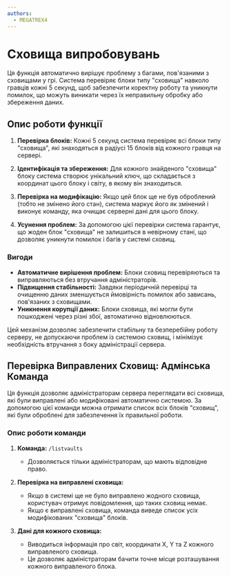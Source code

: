 ```yaml
---
authors:
  - MEGATREX4
---
```


# Сховища випробовувань

Ця функція автоматично вирішує проблему з багами, пов'язаними з <Sprite item="minecraft:trials_vault" /> сховищами у грі. Система перевіряє блоки типу "сховища" навколо гравців кожні 5 секунд, щоб забезпечити коректну роботу та уникнути помилок, що можуть виникати через їх неправильну обробку або збереження даних.

## Опис роботи функції
1. **Перевірка блоків:** Кожні 5 секунд система перевіряє всі блоки типу "сховища", які знаходяться в радіусі 15 блоків від кожного гравця на сервері.
   
2. **Ідентифікація та збереження:** Для кожного знайденого "сховища" блоку система створює унікальний ключ, що складається з координат цього блоку і світу, в якому він знаходиться.
   
3. **Перевірка на модифікацію:** Якщо цей блок ще не був оброблений (тобто не змінено його стан), система маркує його як змінений і виконує команду, яка очищає серверні дані для цього блоку.

4. **Усунення проблем:** За допомогою цієї перевірки система гарантує, що жоден блок "сховища" не залишиться в невірному стані, що дозволяє уникнути помилок і багів у системі сховищ.

### Вигоди
- **Автоматичне вирішення проблем:** Блоки сховищ перевіряються та виправляються без втручання адміністраторів.
- **Підвищення стабільності:** Завдяки періодичній перевірці та очищенню даних зменшується ймовірність помилок або зависань, пов'язаних з сховищами.
- **Уникнення корупції даних:** Блоки сховища, які могли бути пошкоджені через різні збої, автоматично відновлюються.

Цей механізм дозволяє забезпечити стабільну та безперебійну роботу серверу, не допускаючи проблем із системою сховищ, і мінімізує необхідність втручання з боку адміністрації сервера.

## Перевірка Виправлених Сховищ: Адмінська Команда

Ця функція дозволяє <Sprite item="minecraft:admin" type="icons" />адміністраторам сервера переглядати всі сховища, які були виправлені або модифіковані автоматично системою. За допомогою цієї команди можна отримати список всіх блоків "сховищ", які були оброблені для забезпечення їх правильної роботи.

### Опис роботи команди
1. **Команда:** `/listvaults`
   - Дозволяється тільки <Sprite item="minecraft:admin" type="icons" />адміністраторам, що мають відповідне право.

2. **Перевірка на виправлені сховища:** 
   - Якщо в системі ще не було виправлено жодного сховища, користувач отримує повідомлення, що таких сховищ немає.
   - Якщо є виправлені сховища, команда виведе список усіх модифікованих "сховища" блоків.

3. **Дані для кожного сховища:**
   - Виводиться інформація про світ, координати X, Y та Z кожного виправленого сховища.
   - Це дозволяє <Sprite item="minecraft:admin" type="icons" />адміністраторам бачити точне місце розташування кожного виправленого блока.